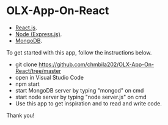 # OLX-App-On-React
- [React.js](https://reactjs.org/).
- [Node (Express.js)](http://expressjs.com/).
- [MongoDB](https://www.mongodb.com/).


To get started with this app, follow the instructions below.

- git clone https://github.com/chmbila202/OLX-App-On-React/tree/master
- open in Visual Studio Code
- npm start
- start MongoDB server by typing "mongod" on cmd
- start node server by typing "node server.js" on cmd
- Use this app to get inspiration and to read and write code.

Thank you!
